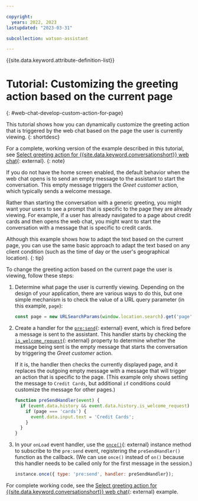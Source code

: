 ```yaml
---

copyright:
  years: 2022, 2023
lastupdated: "2023-03-31"

subcollection: watson-assistant

---
```


{{site.data.keyword.attribute-definition-list}}

# Tutorial: Customizing the greeting action based on the current page
{: #web-chat-develop-custom-action-for-page}

This tutorial shows how you can dynamically customize the greeting action that is triggered by the web chat based on the page the user is currently viewing.
{: shortdesc}

For a complete, working version of the example described in this tutorial, see [Select greeting action for {{site.data.keyword.conversationshort}} web chat](https://github.com/watson-developer-cloud/assistant-toolkit/tree/master/integrations/webchat/examples/select-greeting-action){: external}.
{: note}

If you do not have the home screen enabled, the default behavior when the web chat opens is to send an empty message to the assistant to start the conversation. This empty message triggers the _Greet customer_ action, which typically sends a welcome message.

Rather than starting the conversation with a generic greeting, you might want your users to see a prompt that is specific to the page they are already viewing. For example, if a user has already navigated to a page about credit cards and then opens the web chat, you might want to start the conversation with a message that is specific to credit cards.

Although this example shows how to adapt the text based on the current page, you can use the same basic approach to adapt the text based on any client condition (such as the time of day or the user's geographical location).
{: tip}

To change the greeting action based on the current page the user is viewing, follow these steps:

1. Determine what page the user is currently viewing. Depending on the design of your application, there are various ways to do this, but one simple mechanism is to check the value of a URL query parameter (in this example, `page`):

    ```javascript
    const page = new URLSearchParams(window.location.search).get('page');
    ```

1. Create a handler for the [`pre:send`](https://web-chat.global.assistant.watson.cloud.ibm.com/docs.html?to=api-events#presend){: external} event, which is fired before a message is sent to the assistant. This handler starts by checking the [`is_welcome_request`](https://web-chat.global.assistant.watson.cloud.ibm.com/docs.html?to=api-events#messageextensions){: external} property to determine whether the message being sent is the empty message that starts the conversation by triggering the _Greet customer_ action.
    
    If it is, the handler then checks the currently displayed page, and it replaces the outgoing empty message with a message that will trigger an action that is specific to the page. (This example only shows setting the message to `Credit Cards`, but additional `if` conditions could customize the message for other pages.)

    ```javascript
    function preSendHandler(event) {
      if (event.data.history && event.data.history.is_welcome_request) {
        if (page === 'cards') {
          event.data.input.text = 'Credit Cards';
        }
      }
    }
    ```

1. In your `onLoad` event handler, use the [`once()`](https://web-chat.global.assistant.watson.cloud.ibm.com/docs.html?to=api-instance-methods#once){: external} instance method to subscribe to the `pre:send` event, registering the `preSendHandler()` function as the callback. (We can use `once()` instead of `on()` because this handler needs to be called only for the first message in the session.)

    ```javascript
    instance.once({ type: 'pre:send', handler: preSendHandler});
    ```

For complete working code, see the [Select greeting action for {{site.data.keyword.conversationshort}} web chat](https://github.com/watson-developer-cloud/assistant-toolkit/tree/master/integrations/webchat/examples/select-greeting-action){: external} example.


